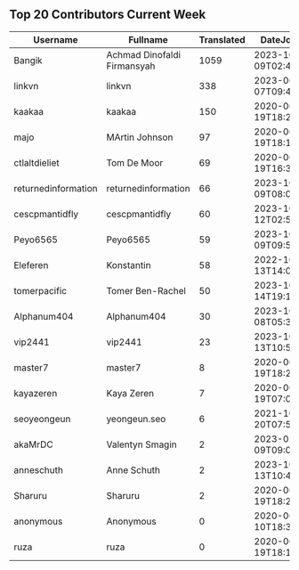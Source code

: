 ## Top 20 Contributors Current Week ##
|Username|Fullname|Translated|DateJoined|Language|
|--------|--------|----------|----------|-------|
|Bangik|Achmad Dinofaldi Firmansyah|1059|2023-10-09T02:40:35.|id|
|linkvn|linkvn|338|2023-06-07T09:42:36.|vi|
|kaakaa|kaakaa|150|2020-06-19T18:20:26Z|ja|
|majo|MArtin Johnson|97|2020-06-19T18:19:45Z|sv|
|ctlaltdieliet|Tom De Moor|69|2020-06-19T16:30:47Z|nl|
|returnedinformation|returnedinformation|66|2023-10-09T08:02:47.|sr|
|cescpmantidfly|cescpmantidfly|60|2023-10-12T02:56:54.|vi|
|Peyo6565|Peyo6565|59|2023-10-09T09:50:18.|fr|
|Eleferen|Konstantin|58|2022-10-13T14:04:24Z|ru|
|tomerpacific|Tomer Ben-Rachel|50|2023-10-14T19:17:54.|he|
|Alphanum404|Alphanum404|30|2023-10-08T05:37:39.||
|vip2441|vip2441|23|2023-10-13T10:53:26.|cs|
|master7|master7|8|2020-06-19T18:20:39.|pl|
|kayazeren|Kaya Zeren|7|2020-06-19T07:05:24Z|tr|
|seoyeongeun|yeongeun.seo|6|2021-10-20T07:53:01.|ko|
|akaMrDC|Valentyn Smagin|2|2023-02-09T09:06:21.|uk|
|anneschuth|Anne Schuth|2|2023-10-13T10:48:28.||
|Sharuru|Sharuru|2|2020-06-19T18:20:22.|zh_Hans|
|anonymous|Anonymous|0|2020-06-10T18:34:14.||
|ruza|ruza|0|2020-06-19T18:18:57.||
